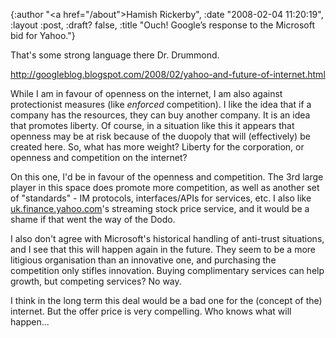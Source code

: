 {:author "<a href=\"/about\">Hamish Rickerby</a>", :date "2008-02-04 11:20:19", :layout :post, :draft? false, :title "Ouch! Google’s response to the Microsoft bid for Yahoo."}

That's some strong language there Dr. Drummond.

<a title="http://googleblog.blogspot.com/2008/02/yahoo-and-future-of-internet.html" href="http://googleblog.blogspot.com/2008/02/yahoo-and-future-of-internet.html" target="_blank"> http://googleblog.blogspot.com/2008/02/yahoo-and-future-of-internet.html</a>

While I am in favour of openness on the internet, I am also against protectionist measures (like <em>enforced</em> competition).  I like the idea that if a company has the resources, they can buy another company.  It is an idea that promotes liberty.  Of course, in a situation like this it appears that openness may be at risk because of the duopoly that will (effectively) be created here.  So, what has more weight?  Liberty for the corporation, or openness and competition on the internet?

On this one, I'd be in favour of the openness and competition.  The 3rd large player in this space does promote more competition, as well as another set of "standards" - IM protocols, interfaces/APIs for services, etc.  I also like <a title="uk.finance.yahoo.com" href="http://hamishrickerby.com/" target="_blank">uk.finance.yahoo.com</a>'s streaming stock price service, and it would be a shame if that went the way of the Dodo.

I also don't agree with Microsoft's historical handling of anti-trust situations, and I see that this will happen again in the future.  They seem to be a more litigious organisation than an innovative one, and purchasing the competition only stifles innovation.  Buying complimentary services can help growth, but competing services?  No way.

I think in the long term this deal would be a bad one for the (concept of the)  internet.  But the offer price is very compelling.  Who knows what will happen...

